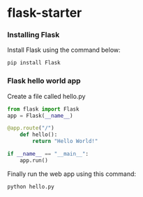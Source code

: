 # flask-starter


### Installing Flask

Install Flask using the command below:

```python
pip install Flask
```


### Flask hello world app

Create a file called hello.py

```python
from flask import Flask
app = Flask(__name__)

@app.route("/")
    def hello():
        return "Hello World!"

if __name__ == "__main__":
    app.run()
```

Finally run the web app using this command:

```python
python hello.py
```

